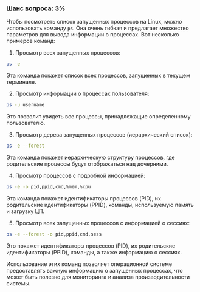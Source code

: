 ### Шанс вопроса: 3%

Чтобы посмотреть список запущенных процессов на Linux, можно использовать команду `ps`. Она очень гибкая и предлагает множество параметров для вывода информации о процессах. Вот несколько примеров команд:

1. Просмотр всех запущенных процессов:
```bash
ps -e
```
Эта команда покажет список всех процессов, запущенных в текущем терминале.

2. Просмотр информации о процессах пользователя:
```bash
ps -u username
```
Это позволит увидеть все процессы, принадлежащие определенному пользователю.

3. Просмотр дерева запущенных процессов (иерархический список):
```bash
ps -e --forest
```
Эта команда покажет иерархическую структуру процессов, где родительские процессы будут отображаться над дочерними.

4. Просмотр процессов с подробной информацией:
```bash
ps -e -o pid,ppid,cmd,%mem,%cpu
```
Эта команда покажет идентификаторы процессов (PID), их родительские идентификаторы (PPID), команды, используемую память и загрузку ЦП.

5. Просмотр всех запущенных процессов с информацией о сессиях:
```bash
ps -e --forest -o pid,ppid,cmd,sess
```
Это покажет идентификаторы процессов (PID), их родительские идентификаторы (PPID), команды, а также информацию о сессиях.

Использование этих команд позволяет операционной системе предоставлять важную информацию о запущенных процессах, что может быть полезно для мониторинга и анализа производительности системы.